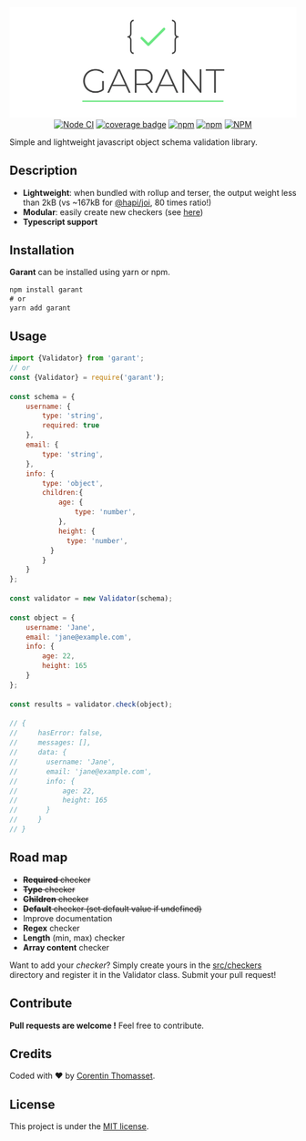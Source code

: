 <p align="center">
    <a href="https://www.npmjs.com/package/garant"><img alt="npm" src="./.github/logo.png"></a>
    <a href="https://github.com/CorentinTh/garant/actions"><img src="https://github.com/CorentinTh/garant/workflows/Node%20CI/badge.svg" alt="Node CI"></a>
    <a href="https://codecov.io/gh/CorentinTh/garant"><img src="https://codecov.io/gh/CorentinTh/garant/branch/master/graph/badge.svg" alt="coverage badge"/></a>
    <a href="https://www.npmjs.com/package/garant"><img alt="npm" src="https://img.shields.io/npm/v/garant"></a>
    <a href="https://www.npmjs.com/package/garant"><img alt="npm" src="https://img.shields.io/npm/dw/garant"></a>
    <a href="LICENSE"><img alt="NPM" src="https://img.shields.io/npm/l/garant"></a>
</p>


Simple and lightweight javascript object schema validation library.

## Description

* **Lightweight**: when bundled with rollup and terser, the output weight less than 2kB (vs ~167kB for [@hapi/joi](https://www.npmjs.com/package/@hapi/joi), 80 times ratio!) 
* **Modular**: easily create new checkers (see [here](#road_map))
* **Typescript support**

## Installation

**Garant** can be installed using yarn or npm.

```shell
npm install garant
# or
yarn add garant
```

## Usage
```javascript
import {Validator} from 'garant';
// or
const {Validator} = require('garant');

const schema = {
    username: {
        type: 'string',
        required: true
    },
    email: {
        type: 'string',
    },
    info: {
        type: 'object',
        children:{
            age: {
                type: 'number',
            },
            height: {
              type: 'number',
          }
        }
    }   
};

const validator = new Validator(schema);

const object = {
    username: 'Jane',
    email: 'jane@example.com',
    info: {
        age: 22,
        height: 165
    }
};

const results = validator.check(object);

// {
//     hasError: false,
//     messages: [],
//     data: {
//       username: 'Jane',
//       email: 'jane@example.com',
//       info: {
//           age: 22,
//           height: 165
//       }
//     }
// }

```

## Road map

- ~~**Required** checker~~
- ~~**Type** checker~~
- ~~**Children** checker~~
- ~~**Default** checker (set default value if undefined)~~
- Improve documentation
- **Regex** checker
- **Length** (min, max) checker
- **Array content** checker

Want to add your *checker*? Simply create yours in the [src/checkers](./src/checkers) directory and register it in the Validator class. Submit your pull request! 

## Contribute
**Pull requests are welcome !** Feel free to contribute.

## Credits
Coded with ❤️ by [Corentin Thomasset](//corentin-thomasset.fr).

## License
This project is under the [MIT license](./LICENSE.md).
